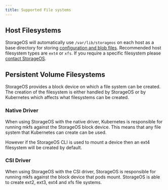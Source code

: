 ```yaml
---
title: Supported File systems
---
```


## Host Filesystems

StorageOS will automatically use `/var/lib/storageos` on each host as a base
directory for storing [configuration and blob
files](/docs/concepts/volumes#blob-files). Recommended host filesystem types
are `ext4` or `xfs`. If you require a specific filesystem please [contact
StorageOS](/docs/support/contactus).

## Persistent Volume Filesystems

StorageOS provides a block device on which a file system can be created. The
creation of the filesystem is either handled by StorageOS or by Kubernetes
which affects what filesystems can be created.

### Native Driver

When using StorageOS with the native driver, Kubernetes is responsible for running mkfs
against the StorageOS block device. This means that any file system that Kubernetes can create
can be used.

However if the StorageOS CLI is used to mount a device then an ext4 filesystem
will be created by default.

### CSI Driver

When using StorageOS with the CSI driver, StorageOS is responsible for running
mkfs against the block device that pods mount. StorageOS is able to create
ext2, ext3, ext4 and xfs file systems.
